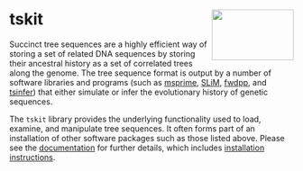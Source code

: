 # tskit  <img align="right" width="145" height="90" src="https://github.com/tskit-dev/administrative/blob/master/tskit_logo.svg">

Succinct tree sequences are a highly efficient way of storing a set of related DNA sequences by storing their ancestral history as a set of correlated trees along the genome. The tree sequence format is output by a number of software libraries and programs (such as [msprime](https://github.com/tskit-dev/msprime), [SLiM](https://github.com/MesserLab/SLiM), [fwdpp](http://molpopgen.github.io/fwdpp/), and [tsinfer](https://tsinfer.readthedocs.io/en/latest/)) that either simulate or infer the evolutionary history of genetic sequences.

The `tskit` library provides the underlying functionality used to load, examine, and manipulate tree sequences. It often forms part of an installation of other software packages such as those listed above. Please see the [documentation](https://tskit.readthedocs.io/en/latest/) for further details, which includes [installation instructions](https://tskit.readthedocs.io/en/latest/installation.html).
